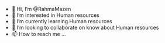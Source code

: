 - 👋 Hi, I’m @RahmaMazen
- 👀 I’m interested in Human resources 
- 🌱 I’m currently learning Human resources 
- 💞️ I’m looking to collaborate on know about Human resources 
- 📫 How to reach me ...

<!---
RahmaMazen/RahmaMazen is a ✨ special ✨ repository because its `README.md` (this file) appears on your GitHub profile.
You can click the Preview link to take a look at your changes.
--->
